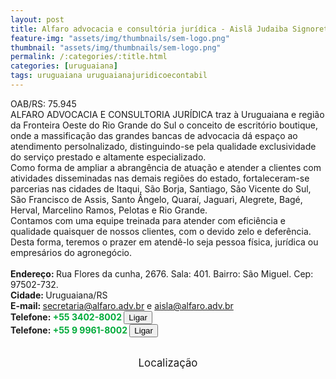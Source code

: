 ```yaml
---
layout: post
title: Alfaro advocacia e consultória jurídica - Aislã Judaiba Signoretti Alfaro Pizino
feature-img: "assets/img/thumbnails/sem-logo.png"
thumbnail: "assets/img/thumbnails/sem-logo.png"
permalink: /:categories/:title.html
categories: [uruguaiana]
tags: uruguaiana uruguaianajuridicoecontabil
---
```

OAB/RS: 75.945<br />
ALFARO ADVOCACIA E CONSULTORIA JURÍDICA<!-- more --> traz à Uruguaiana e região da Fronteira Oeste do Rio Grande do Sul o conceito de escritório boutique, onde a massificação das grandes bancas de advocacia dá espaço ao atendimento persolnalizado, distinguindo-se pela qualidade exclusividade do serviço prestado e altamente especializado.<br/>
Como forma de ampliar a abrangência de atuação e atender a clientes com atividades disseminadas nas demais regiões do estado, fortaleceram-se parcerias nas cidades de Itaqui, São Borja, Santiago, São Vicente do Sul, São Francisco de Assis, Santo Ângelo, Quaraí, Jaguari, Alegrete, Bagé, Herval, Marcelino Ramos, Pelotas e Rio Grande.<br/>
Contamos com uma equipe treinada para atender com eficiência e qualidade quaisquer de nossos clientes, com o devido zelo e deferência.<br/>
Desta forma, teremos o prazer em atendê-lo seja pessoa física, jurídica ou empresários do agronegócio.<br />
<br />
<b>Endereço: </b>Rua Flores da cunha, 2676. Sala: 401. Bairro: São Miguel. Cep: 97502-732.<br />
<b>Cidade: </b>Uruguaiana/RS<br />
<b>E-mail: </b>secretaria@alfaro.adv.br e aisla@alfaro.adv.br<br />
<b>Telefone: <span style="color: #00ab3a;">+55 3402-8002</span> <a href="tel:5534028002"><button class="ligar">Ligar</button></a></b><br />
<b>Telefone: <span style="color: #00ab3a;">+55 9 9961-8002</span> <a href="tel:55999618002"><button class="ligar">Ligar</button></b></a><br />
<br />
<style>
      #map {
        height: 400px;
        width: 100%;
       }
    </style>

<div style="font-size: larger; text-align: center;">
Localização</div>
<div id="map">
<script>
      function initMap() {
        var uluru = {lat: -29.7634247, lng: -57.0799602};
        var map = new google.maps.Map(document.getElementById('map'), {
          zoom: 17,
          center: uluru
        });
        var marker = new google.maps.Marker({
          position: uluru,
          map: map
        });
      }
    </script>
    <script async="" defer="" src="https://maps.googleapis.com/maps/api/js?key=AIzaSyDDc8SHLmOesJRaXCW0fZ2ST09W4s0ME5g&amp;callback=initMap">
    </script>
</div>
